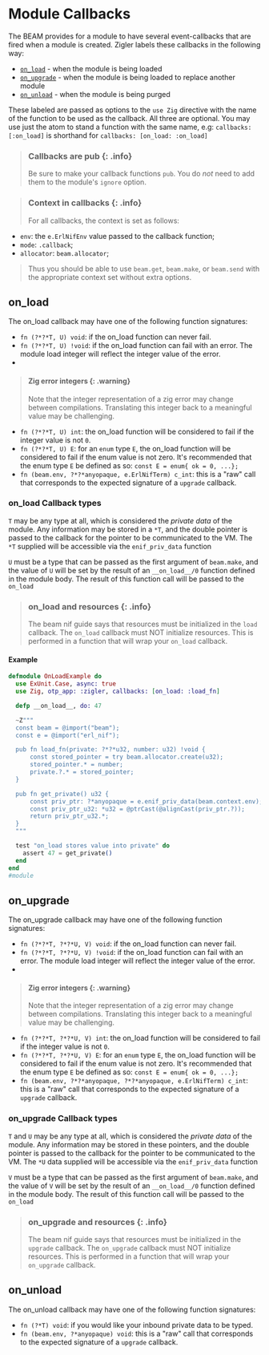 # Module Callbacks

The BEAM provides for a module to have several event-callbacks that are fired when a module is
created. Zigler labels these callbacks in the following way:

- [`on_load`](#on_load) - when the module is being loaded
- [`on_upgrade`](#on_upgrade) - when the module is being loaded to replace another module
- [`on_unload`](#on_unload) - when the module is being purged

These labeled are passed as options to the `use Zig` directive with the name of the function to be
used as the callback. All three are optional. You may use just the atom to stand a function with the
same name, e.g: `callbacks: [:on_load]` is shorthand for `callbacks: [on_load: :on_load]`

> ### Callbacks are pub {: .info}
>
> Be sure to make your callback functions `pub`. You do *not* need to add them to the module's
> `ignore` option.

> ### Context in callbacks {: .info}
>
> For all callbacks, the context is set as follows:
- `env`: the `e.ErlNifEnv` value passed to the callback function;
- `mode`: `.callback`;
- `allocator`: `beam.allocator`;
>
> Thus you should be able to use `beam.get`, `beam.make`, or `beam.send` with the appropriate context
> set without extra options.

## on_load

The on_load callback may have one of the following function signatures:

- `fn (?*?*T, U) void`: if the on_load function can never fail.
- `fn (?*?*T, U) !void`: if the on_load function can fail with an error. The module load integer will
  reflect the integer value of the error.
-
> #### Zig error integers {: .warning}
>
> Note that the integer representation of a zig error may change between compilations. Translating
>   this integer back to a meaningful value may be challenging.
- `fn (?*?*T, U) int`: the on_load function will be considered to fail if the integer value is not
  `0`.
- `fn (?*?*T, U) E`: for an `enum` type `E`, the on_load function will be considered to fail if the
  enum value is not zero. It's recommended that the enum type `E` be defined as so: `const E = enum{ ok = 0, ...};`
- `fn (beam.env, ?*?*anyopaque, e.ErlNifTerm) c_int`: this is a "raw" call that corresponds to the
  expected signature of a `upgrade` callback.

### on_load Callback types

`T` may be any type at all, which is considered the *private data* of the module. Any information
may be stored in a `*T`, and the double pointer is passed to the callback for the pointer to be
communicated to the VM. The `*T` supplied will be accessible via the `enif_priv_data` function

`U` must be a type that can be passed as the first argument of `beam.make`, and the value of `U`
will be set by the result of an `__on_load__/0` function defined in the module body. The result of
this function call will be passed to the `on_load`

> ### on_load and resources {: .info}
>
> The beam nif guide says that resources must be initialized in the `load` callback. The `on_load`
> callback must NOT initialize resources. This is performed in a function that will wrap your
> `on_load` callback.

#### Example

```elixir
defmodule OnLoadExample do
  use ExUnit.Case, async: true
  use Zig, otp_app: :zigler, callbacks: [on_load: :load_fn]

  defp __on_load__, do: 47

  ~Z"""
  const beam = @import("beam");
  const e = @import("erl_nif");

  pub fn load_fn(private: ?*?*u32, number: u32) !void {
      const stored_pointer = try beam.allocator.create(u32);
      stored_pointer.* = number;
      private.?.* = stored_pointer;
  }

  pub fn get_private() u32 {
      const priv_ptr: ?*anyopaque = e.enif_priv_data(beam.context.env);
      const priv_ptr_u32: *u32 = @ptrCast(@alignCast(priv_ptr.?));
      return priv_ptr_u32.*;
  }
  """

  test "on_load stores value into private" do
    assert 47 = get_private()
  end
end
#module
```

## on_upgrade

The on_upgrade callback may have one of the following function signatures:

- `fn (?*?*T, ?*?*U, V) void`: if the on_load function can never fail.
- `fn (?*?*T, ?*?*U, V) !void`: if the on_load function can fail with an error. The module load
  integer will reflect the integer value of the error.
-
> #### Zig error integers {: .warning}
>
> Note that the integer representation of a zig error may change between compilations. Translating
>   this integer back to a meaningful value may be challenging.
- `fn (?*?*T, ?*?*U, V) int`: the on_load function will be considered to fail if the integer value is
  not `0`.
- `fn (?*?*T, ?*?*U, V) E`: for an `enum` type `E`, the on_load function will be considered to fail if
  the enum value is not zero. It's recommended that the enum type `E` be defined as so: `const E = enum{ ok = 0, ...};`
- `fn (beam.env, ?*?*anyopaque, ?*?*anyopaque, e.ErlNifTerm) c_int`: this is a "raw" call that
  corresponds to the expected signature of a `upgrade` callback.

### on_upgrade Callback types

`T` and `U` may be any type at all, which is considered the *private data* of the module. Any
information may be stored in these pointers, and the double pointer is passed to the callback for
the pointer to be communicated to the VM. The `*U` data supplied will be accessible via the
`enif_priv_data` function

`V` must be a type that can be passed as the first argument of `beam.make`, and the value of `V`
will be set by the result of an `__on_load__/0` function defined in the module body. The result of
this function call will be passed to the `on_load`

> ### on_upgrade and resources {: .info}
>
> The beam nif guide says that resources must be initialized in the `upgrade` callback. The
> `on_upgrade` callback must NOT initialize resources. This is performed in a function that will wrap
> your `on_upgrade` callback.

## on_unload

The on_unload callback may have one of the following function signatures:

- `fn (?*T) void`: if you would like your inbound private data to be typed.
- `fn (beam.env, ?*anyopaque) void`: this is a "raw" call that corresponds to the expected signature
  of a `upgrade` callback.
